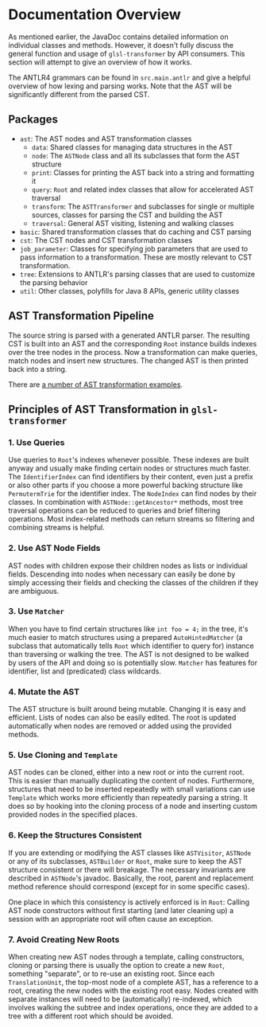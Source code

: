 # Documentation Overview

As mentioned earlier, the JavaDoc contains detailed information on individual classes and methods. However, it doesn't fully discuss the general function and usage of `glsl-transformer` by API consumers. This section will attempt to give an overview of how it works.

The ANTLR4 grammars can be found in `src.main.antlr` and give a helpful overview of how lexing and parsing works. Note that the AST will be significantly different from the parsed CST.

## Packages

- `ast`: The AST nodes and AST transformation classes
  - `data`: Shared classes for managing data structures in the AST
  - `node`: The `ASTNode` class and all its subclasses that form the AST structure
  - `print`: Classes for printing the AST back into a string and formatting it
  - `query`: `Root` and related index classes that allow for accelerated AST traversal
  - `transform`: The `ASTTransformer` and subclasses for single or multiple sources, classes for parsing the CST and building the AST
  - `traversal`: General AST visiting, listening and walking classes
- `basic`: Shared transformation classes that do caching and CST parsing
- `cst`: The CST nodes and CST transformation classes
- `job_parameter`: Classes for specifying job parameters that are used to pass information to a transformation. These are mostly relevant to CST transformation.
- `tree`: Extensions to ANTLR's parsing classes that are used to customize the parsing behavior
- `util`: Other classes, polyfills for Java 8 APIs, generic utility classes

## AST Transformation Pipeline

The source string is parsed with a generated ANTLR parser. The resulting CST is built into an AST and the corresponding `Root` instance builds indexes over the tree nodes in the process. Now a transformation can make queries, match nodes and insert new structures. The changed AST is then printed back into a string.

There are [a number of AST transformation examples](AST-examples.md).

## Principles of AST Transformation in `glsl-transformer`

### 1. Use Queries

Use queries to `Root`'s indexes whenever possible. These indexes are built anyway and usually make finding certain nodes or structures much faster. The `IdentifierIndex` can find identifiers by their content, even just a prefix or also other parts if you choose a more powerful backing structure like `PermutermTrie` for the identifier index. The `NodeIndex` can find nodes by their classes. In combination with `ASTNode::getAncestor*` methods, most tree traversal operations can be reduced to queries and brief filtering operations. Most index-related methods can return streams so filtering and combining streams is helpful.

### 2. Use AST Node Fields

AST nodes with children expose their children nodes as lists or individual fields. Descending into nodes when necessary can easily be done by simply accessing their fields and checking the classes of the children if they are ambiguous.

### 3. Use `Matcher`

When you have to find certain structures like `int foo = 4;` in the tree, it's much easier to match structures using a prepared `AutoHintedMatcher` (a subclass that automatically tells `Root` which identifier to query for) instance than traversing or walking the tree. The AST is not designed to be walked by users of the API and doing so is potentially slow. `Matcher` has features for identifier, list and (predicated) class wildcards.

### 4. Mutate the AST

The AST structure is built around being mutable. Changing it is easy and efficient. Lists of nodes can also be easily edited. The root is updated automatically when nodes are removed or added using the provided methods.

### 5. Use Cloning and `Template`

AST nodes can be cloned, either into a new root or into the current root. This is easier than manually duplicating the content of nodes. Furthermore, structures that need to be inserted repeatedly with small variations can use `Template` which works more efficiently than repeatedly parsing a string. It does so by hooking into the cloning process of a node and inserting custom provided nodes in the specified places.

### 6. Keep the Structures Consistent

If you are extending or modifying the AST classes like `ASTVisitor`, `ASTNode` or any of its subclasses, `ASTBuilder` or `Root`, make sure to keep the AST structure consistent or there will breakage. The necessary invariants are described in `ASTNode`'s javadoc. Basically, the root, parent and replacement method reference should correspond (except for in some specific cases).

One place in which this consistency is actively enforced is in `Root`: Calling AST node constructors without first starting (and later cleaning up) a session with an appropriate root will often cause an exception.

### 7. Avoid Creating New Roots

When creating new AST nodes through a template, calling constructors, cloning or parsing there is usually the option to create a new `Root`, something "separate", or to re-use an existing root. Since each `TranslationUnit`, the top-most node of a complete AST, has a reference to a root, creating the new nodes with the existing root easy. Nodes created with separate instances will need to be (automatically) re-indexed, which involves walking the subtree and index operations, once they are added to a tree with a different root which should be avoided.

